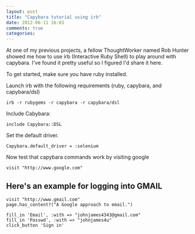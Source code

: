 ```yaml
---
layout: post
title: "Capybara tutorial using irb"
date: 2012-06-11 16:03
comments: true
categories: 
---
```

At one of my previous projects, a fellow ThoughtWorker named Rob Hunter showed me how to use irb (Interactive Ruby Shell) to play around with capybara. I've found it pretty useful so I figured I'd share it here.

To get started, make sure you have ruby installed. 

Launch irb with the following requirements (ruby, capybara, and capybara/dsl)

    irb -r rubygems -r capybara -r capybara/dsl

Include Cabybara: 

    include Capybara::DSL

Set the default driver.

    Capybara.default_driver = :selenium

Now test that capybara commands work by visiting google

    visit "http://www.google.com"

Here's an example for logging into GMAIL
---
    visit "http://www.gmail.com"
    page.has_content?("A Google approach to email.")

    fill_in 'Email', :with => "johnjames4343@gmail.com"
    fill_in 'Passwd', :with => "johnjames4u"
    click_button 'Sign in'